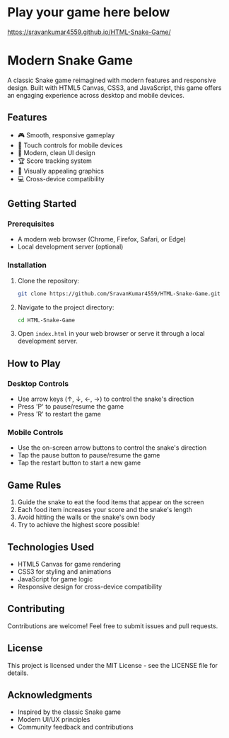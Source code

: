 # Play your game here below
https://sravankumar4559.github.io/HTML-Snake-Game/

# Modern Snake Game

A classic Snake game reimagined with modern features and responsive design. Built with HTML5 Canvas, CSS3, and JavaScript, this game offers an engaging experience across desktop and mobile devices.

## Features

- 🎮 Smooth, responsive gameplay
- 📱 Touch controls for mobile devices
- 🎨 Modern, clean UI design
- 🏆 Score tracking system
- 🌈 Visually appealing graphics
- 💻 Cross-device compatibility

## Getting Started

### Prerequisites

- A modern web browser (Chrome, Firefox, Safari, or Edge)
- Local development server (optional)

### Installation

1. Clone the repository:
   ```bash
   git clone https://github.com/SravanKumar4559/HTML-Snake-Game.git
   ```

2. Navigate to the project directory:
   ```bash
   cd HTML-Snake-Game
   ```

3. Open `index.html` in your web browser or serve it through a local development server.

## How to Play

### Desktop Controls
- Use arrow keys (↑, ↓, ←, →) to control the snake's direction
- Press 'P' to pause/resume the game
- Press 'R' to restart the game

### Mobile Controls
- Use the on-screen arrow buttons to control the snake's direction
- Tap the pause button to pause/resume the game
- Tap the restart button to start a new game

## Game Rules

1. Guide the snake to eat the food items that appear on the screen
2. Each food item increases your score and the snake's length
3. Avoid hitting the walls or the snake's own body
4. Try to achieve the highest score possible!

## Technologies Used

- HTML5 Canvas for game rendering
- CSS3 for styling and animations
- JavaScript for game logic
- Responsive design for cross-device compatibility

## Contributing

Contributions are welcome! Feel free to submit issues and pull requests.

## License

This project is licensed under the MIT License - see the LICENSE file for details.

## Acknowledgments

- Inspired by the classic Snake game
- Modern UI/UX principles
- Community feedback and contributions
